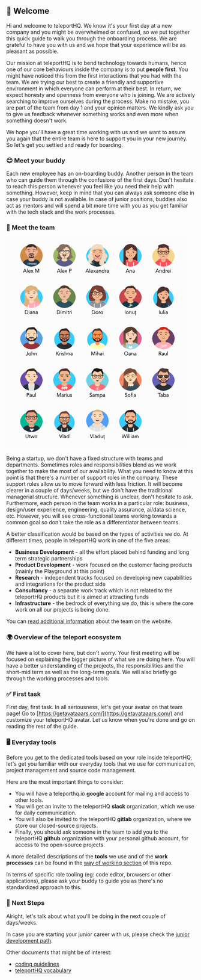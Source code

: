 ## 👋 Welcome

Hi and welcome to teleportHQ. We know it's your first day at a new company and you might be overwhelmed or confused, so we put together this quick guide to walk you through the onboarding process. We are grateful to have you with us and we hope that your experience will be as pleasant as possible.

Our mission at teleportHQ is to bend technology towards humans, hence one of our core behaviours inside the company is to put **people first**. You might have noticed this from the first interactions that you had with the team. We are trying our best to create a friendly and supportive environment in which everyone can perform at their best. In return, we expect honesty and openness from everyone who is joining. We are actively searching to improve ourselves during the process. Make no mistake, you are part of the team from day 1 and your opinion matters. We kindly ask you to give us feedback whenever something works and even more when something doesn't work.

We hope you'll have a great time working with us and we want to assure you again that the entire team is here to support you in your new journey. So let's get you settled and ready for boarding.

### 😊 Meet your buddy

Each new employee has an on-boarding buddy. Another person in the team who can guide them through the confusions of the first days. Don't hesitate to reach this person whenever you feel like you need their help with something. However, keep in mind that you can always ask someone else in case your buddy is not available. In case of junior positions, buddies also act as mentors and will spend a bit more time with you as you get familiar with the tech stack and the work processes.

### 💯 Meet the team

![teleport team](assets/team-avatars.png "teleport team")

Being a startup, we don't have a fixed structure with teams and departments. Sometimes roles and responsibilities blend as we work together to make the most of our availability. What you need to know at this point is that there's a number of support roles in the company. These support roles allow us to move forward with less friction. It will become clearer in a couple of days/weeks, but we don't have the traditional managerial structure. Whenever something is unclear, don't hesitate to ask. Furthermore, each person in the team works in a particular role: business, design/user experience, engineering, quality assurance, ai/data science, etc. However, you will see cross-functional teams working towards a common goal so don't take the role as a differentiator between teams.

A better classification would be based on the types of activities we do. At different times, people in teleportHQ work in one of the five areas:
*  **Business Development** - all the effort placed behind funding and long term strategic partnerships
*  **Product Development** - work focused on the customer facing products (mainly the Playground at this point)
*  **Research** - independent tracks focused on developing new capabilities and integrations for the product side
*  **Consultancy** - a separate work track which is not related to the teleportHQ products but it is aimed at attracting funds
*  **Infrastructure** - the bedrock of everything we do, this is where the core work on all our projects is being done.

You can [read additional information](https://teleporthq.io/about) about the team on the website.

### 🌍 Overview of the teleport ecosystem

We have a lot to cover here, but don't worry. Your first meeting will be focused on explaining the bigger picture of what we are doing here. You will have a better understanding of the projects, the responsibilities and the short-mid term as well as the long-term goals. We will also briefly go through the working processes and tools.

### ✅ First task

First day, first task. In all seriousness, let's get your avatar on that team page! Go to [https://getavataaars.com/](https://getavataaars.com/) and customize your teleportHQ avatar. Let us know when you're done and go on reading the rest of the guide.

### 🖥️ Everyday tools

Before you get to the dedicated tools based on your role inside teleportHQ, let's get you familiar with our everyday tools that we use for communication, project management and source code management.

Here are the most important things to consider:
* You will have a teleporthq.io **google** account for mailing and access to other tools.
* You will get an invite to the teleportHQ **slack** organization, which we use for daily communication.
* You will also be invited to the teleportHQ **gitlab** organization, where we store our closed-source projects.
* Finally, you should ask someone in the team to add you to the teleportHQ **github** organization with your personal github account, for access to the open-source projects.

A more detailed descriptions of the **tools** we use and of the **work processes** can be found in the [way of working section](/way-of-working.md) of this repo.

In terms of specific role tooling (eg: code editor, browsers or other applications), please ask your buddy to guide you as there's no standardized approach to this.

### 👟 Next Steps

Alright, let's talk about what you'll be doing in the next couple of days/weeks.

In case you are starting your junior career with us, please check the [junior development path](/junior-development.md).

Other documents that might be of interest:
* [coding guidelines](/coding-guidelines.md)
* [teleportHQ vocabulary](/vocabulary.md)
